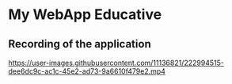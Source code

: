# My WebApp Educative

## Recording of the application

https://user-images.githubusercontent.com/11136821/222994515-dee6dc9c-ac1c-45e2-ad73-9a6610f479e2.mp4
